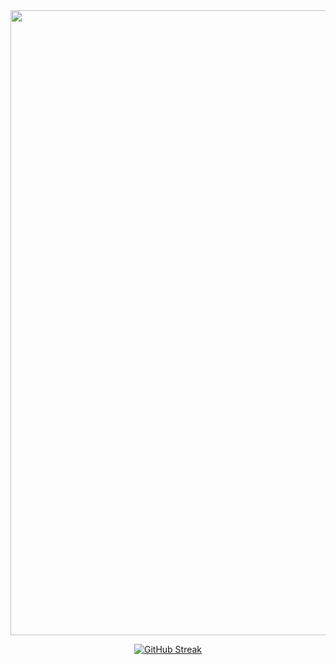<div id="header" align="center">
  <img src="https://media.giphy.com/media/v1.Y2lkPTc5MGI3NjExOHA2eXoydXFtMnpiOXMwOWJnZnN5M29heGVsa2g2MnlydG9wNWdtdCZlcD12MV9pbnRlcm5hbF9naWZfYnlfaWQmY3Q9Zw/TrlRPg856M76M/giphy.gif" width="1000"/>

[![GitHub Streak](http://github-readme-streak-stats.herokuapp.com?user=aplecom&theme=dark&background=000000)](https://git.io/streak-stats) 
</div>


